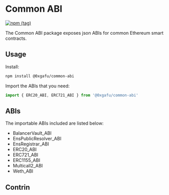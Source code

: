 # Common ABI
[![npm
(tag)](https://img.shields.io/npm/v/@0xgafu/common-abi)](https://www.npmjs.com/package/@0xgafu/common-abi)

The Common ABI package exposes json ABIs for common Ethereum smart contracts.

## Usage
Install:
```bash
npm install @0xgafu/common-abi
```

Import the ABIs that you need:
```ts
import { ERC20_ABI, ERC721_ABI } from '@0xgafu/common-abi'
```

## ABIs
The importable ABIs included are listed below:
- BalancerVault_ABI
- EnsPublicResolver_ABI
- EnsRegistrar_ABI
- ERC20_ABI
- ERC721_ABI
- ERC1155_ABI
- Multicall2_ABI
- Weth_ABI

## Contrin
